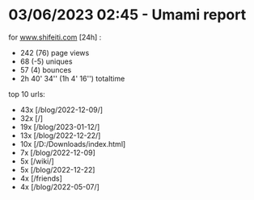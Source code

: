 # 03/06/2023 02:45 - Umami report
for www.shifeiti.com [24h] :

 - 242 (76) page views
 - 68 (-5) uniques
 - 57 (4) bounces
 - 2h 40' 34'' (1h 4' 16'') totaltime


top 10 urls:
 - 43x [/blog/2022-12-09/]
 - 32x [/]
 - 19x [/blog/2023-01-12/]
 - 13x [/blog/2022-12-22/]
 - 10x [/D:/Downloads/index.html]
 - 7x [/blog/2022-12-09]
 - 5x [/wiki/]
 - 5x [/blog/2022-12-22]
 - 4x [/friends]
 - 4x [/blog/2022-05-07/]


